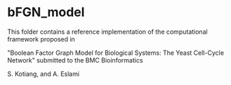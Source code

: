 # bFGN_model

This folder contains a reference implementation of the computational framework proposed in

"Boolean Factor Graph Model for Biological Systems: The Yeast Cell-Cycle Network" submitted to the BMC Bioinformatics

S. Kotiang, and A. Eslami
